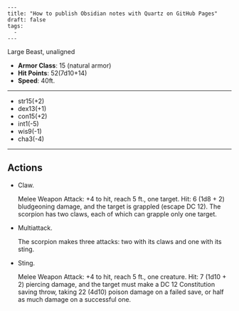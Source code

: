 ```
---
title: "How to publish Obsidian notes with Quartz on GitHub Pages"
draft: false
tags:
  - 
---
```
Large Beast, unaligned

- **Armor Class**: 15 (natural armor)
- **Hit Points**: 52(7d10+14)
- **Speed**: 40ft.

---

- str15(+2)
- dex13(+1)
- con15(+2)
- int1(-5)
- wis9(-1)
- cha3(-4)

---

## Actions

- Claw. 
    
    Melee Weapon Attack: +4 to hit, reach 5 ft., one target. Hit: 6 (1d8 + 2) bludgeoning damage, and the target is grappled (escape DC 12). The scorpion has two claws, each of which can grapple only one target.
    
- Multiattack. 
    
    The scorpion makes three attacks: two with its claws and one with its sting.
    
- Sting. 
    
    Melee Weapon Attack: +4 to hit, reach 5 ft., one creature. Hit: 7 (1d10 + 2) piercing damage, and the target must make a DC 12 Constitution saving throw, taking 22 (4d10) poison damage on a failed save, or half as much damage on a successful one.